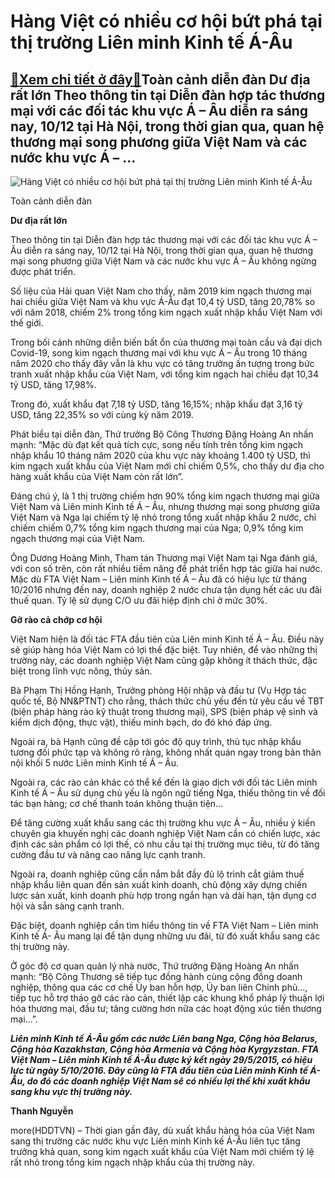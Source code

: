 Hàng Việt có nhiều cơ hội bứt phá tại thị trường Liên minh Kinh tế Á-Âu
=======================================================================

[:gift:Xem chi tiết ở đây:gift:](https://hddtvn.com/hang-viet-co-nhieu-co-hoi-but-pha-tai-thi-truong-lien-minh-kinh-te-a-au/)Toàn cảnh diễn đàn Dư địa rất lớn Theo thông tin tại Diễn đàn hợp tác thương mại với các đối tác khu vực Á – Âu diễn ra sáng nay, 10/12 tại Hà Nội, trong thời gian qua, quan hệ thương mại song phương giữa Việt Nam và các nước khu vực Á – …
-----------------------------------------------------------------------------------------------------------------------------------------------------------------------------------------------------------------------------------------------





![Hàng Việt có nhiều cơ hội bứt phá tại thị trường Liên minh Kinh tế Á-Âu](https://hddtvn.com/wp-content/uploads/2021/01/2404_10.12_toan_cYnh.jpg "Hàng Việt có nhiều cơ hội bứt phá tại thị trường Liên minh Kinh tế Á-Âu")


Toàn cảnh diễn đàn



**Dư địa rất lớn**


Theo thông tin tại Diễn đàn hợp tác thương mại với các đối tác khu vực Á – Âu diễn ra sáng nay, 10/12 tại Hà Nội, trong thời gian qua, quan hệ thương mại song phương giữa Việt Nam và các nước khu vực Á – Âu không ngừng được phát triển.


Số liệu của Hải quan Việt Nam cho thấy, năm 2019 kim ngạch thương mại hai chiều giữa Việt Nam và khu vực Á-Âu đạt 10,4 tỷ USD, tăng 20,78% so với năm 2018, chiếm 2% trong tổng kim ngạch xuất nhập khẩu Việt Nam với thế giới.


Trong bối cảnh những diễn biến bất ổn của thương mại toàn cầu và đại dịch Covid-19, song kim ngạch thương mại với khu vực Á – Âu trong 10 tháng năm 2020 cho thấy đây vẫn là khu vực có tăng trưởng ấn tượng trong bức tranh xuất nhập khẩu của Việt Nam, với tổng kim ngạch hai chiều đạt 10,34 tỷ USD, tăng 17,98%.


Trong đó, xuất khẩu đạt 7,18 tỷ USD, tăng 16,15%; nhập khẩu đạt 3,16 tỷ USD, tăng 22,35% so với cùng kỳ năm 2019.


Phát biểu tại diễn đàn, Thứ trưởng Bộ Công Thương Đặng Hoàng An nhấn mạnh: “Mặc dù đạt kết quả tích cực, song nếu tính trên tổng kim ngạch nhập khẩu 10 tháng năm 2020 của khu vực này khoảng 1.400 tỷ USD, thì kim ngạch xuất khẩu của Việt Nam mới chỉ chiếm 0,5%, cho thấy dư địa cho hàng xuất khẩu của Việt Nam còn rất lớn”.


Đáng chú ý, là 1 thị trường chiếm hơn 90% tổng kim ngạch thương mại giữa Việt Nam và Liên minh Kinh tế Á – Âu, nhưng thương mại song phương giữa Việt Nam và Nga lại chiếm tỷ lệ nhỏ trong tổng xuất nhập khẩu 2 nước, chỉ chiếm chiếm 0,7% tổng kim ngạch thương mại của Nga; 0,9% tổng kim ngạch thương mại của Việt Nam.


Ông Dương Hoàng Minh, Tham tán Thương mại Việt Nam tại Nga đánh giá, với con số trên, còn rất nhiều tiềm năng để phát triển hợp tác giữa hai nước. Mặc dù FTA Việt Nam – Liên minh Kinh tế Á – Âu đã có hiệu lực từ tháng 10/2016 nhưng đến nay, doanh nghiệp 2 nước chưa tận dụng hết các ưu đãi thuế quan. Tỷ lệ sử dụng C/O ưu đãi hiệp định chỉ ở mức 30%.


**Gỡ rào cả chớp cơ hội**


Việt Nam hiện là đối tác FTA đầu tiên của Liên minh Kinh tế Á – Âu. Điều này sẽ giúp hàng hóa Việt Nam có lợi thế đặc biệt. Tuy nhiên, để vào những thị trường này, các doanh nghiệp Việt Nam cũng gặp không ít thách thức, đặc biệt trong lĩnh vực nông, thủy sản.


Bà Phạm Thị Hồng Hạnh, Trưởng phòng Hội nhập và đầu tư (Vụ Hợp tác quốc tế, Bộ NN&PTNT) cho rằng, thách thức chủ yếu đến từ yêu cầu về TBT (biện pháp hàng rào kỹ thuật trong thương mại), SPS (biện pháp vệ sinh và kiểm dịch động, thực vật), thiếu minh bạch, do đó khó đáp ứng.


Ngoài ra, bà Hạnh cũng đề cập tới góc độ quy trình, thủ tục nhập khẩu tương đối phức tạp và không rõ ràng, không nhất quán ngay trong bản thân nội khối 5 nước Liên minh Kinh tế Á – Âu.


Ngoài ra, các rào cản khác có thể kể đến là giao dịch với đối tác Liên minh Kinh tế Á – Âu sử dụng chủ yếu là ngôn ngữ tiếng Nga, thiếu thông tin về đối tác bạn hàng; cơ chế thanh toán không thuận tiện…


Để tăng cường xuất khẩu sang các thị trường khu vực Á – Âu, nhiều ý kiến chuyên gia khuyến nghị các doanh nghiệp Việt Nam cần có chiến lược, xác định các sản phẩm có lợi thế, có nhu cầu tại thị trường mục tiêu, từ đó tăng cường đầu tư và nâng cao năng lực cạnh tranh.


Ngoài ra, doanh nghiệp cũng cần nắm bắt đầy đủ lộ trình cắt giảm thuế nhập khẩu liên quan đến sản xuất kinh doanh, chủ động xây dựng chiến lược sản xuất, kinh doanh phù hợp trong ngắn hạn và dài hạn, tận dụng cơ hội và sẵn sàng cạnh tranh.


Đặc biệt, doanh nghiệp cần tìm hiểu thông tin về FTA Việt Nam – Liên minh Kinh tế Á- Âu mang lại để tận dụng những ưu đãi, từ đó xuất khẩu sang các thị trường này.


Ở góc độ cơ quan quản lý nhà nước, Thứ trưởng Đặng Hoàng An nhấn mạnh: “Bộ Công Thương sẽ tiếp tục đồng hành cùng cộng đồng doanh nghiệp, thông qua các cơ chế Ủy ban hỗn hợp, Ủy ban liên Chính phủ…, tiếp tục hỗ trợ tháo gỡ các rào cản, thiết lập các khung khổ pháp lý thuận lợi hóa thương mại, đầu tư; tăng cường hơn nữa các hoạt động xúc tiến thương mại…”.





***Liên minh Kinh tế Á-Âu gồm các nước Liên bang Nga, Cộng hòa Belarus, Cộng hòa Kazakhstan, Cộng hòa Armenia và Cộng hòa Kyrgyzstan. FTA Việt Nam – Liên minh Kinh tế Á-Âu được ký kết ngày 29/5/2015, có hiệu lực từ ngày 5/10/2016. Đây cũng là FTA đầu tiên của Liên minh Kinh tế Á-Âu, do đó các doanh nghiệp Việt Nam sẽ có nhiều lợi thế khi xuất khẩu sang khu vực thị trường này.***




**Thanh Nguyễn**



more(HDDTVN) – Thời gian gần đây, dù xuất khẩu hàng hóa của Việt Nam sang thị trường các nước khu vực Liên minh Kinh kế Á-Âu liên tục tăng trưởng khả quan, song kim ngạch xuất khẩu của Việt Nam mới chiếm tỷ lệ rất nhỏ trong tổng kim ngạch nhập khẩu của thị trường này.

